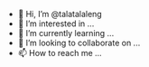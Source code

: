 - 👋 Hi, I’m @talatalaleng
- 👀 I’m interested in ...
- 🌱 I’m currently learning ...
- 💞️ I’m looking to collaborate on ...
- 📫 How to reach me ...

<!---
talatalaleng/talatalaleng is a ✨ special ✨ repository because its `README.md` (this file) appears on your GitHub profile.
You can click the Preview link to take a look at your changes.
--->
